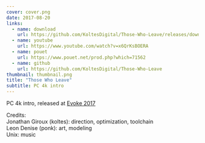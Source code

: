 ```yaml
---
cover: cover.png
date: 2017-08-20
links:
  - name: download
    url: https://github.com/KoltesDigital/Those-Who-Leave/releases/download/party-release/those-who-leave-by-koltes-ponk-unix.zip
  - name: youtube
    url: https://www.youtube.com/watch?v=x6QrKsBOERA
  - name: pouet
    url: https://www.pouet.net/prod.php?which=71562
  - name: github
    url: https://github.com/KoltesDigital/Those-Who-Leave
thumbnail: thumbnail.png
title: "Those Who Leave"
subtitle: PC 4k intro
---
```


PC 4k intro, released at [Evoke 2017](https://www.evoke.eu/2017/)

Credits:  
Jonathan Giroux (koltes): direction, optimization, toolchain  
Leon Denise (ponk): art, modeling  
Unix: music
